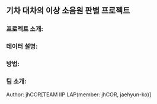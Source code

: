 ## 기차 대차의 이상 소음원 판별 프로젝트

### 프로젝트 소개:

### 데이터 설명:

### 방법:

### 팀 소개:
Author: jhCOR[TEAM IIP LAP(member: jhCOR, jaehyun-ko)]